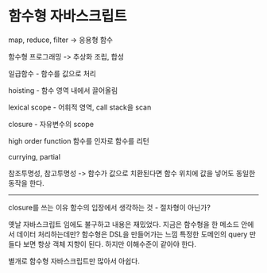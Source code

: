 # 함수형 자바스크립트

map, reduce, filter -> 응용형 함수

함수형 프로그래밍 -> 추상화
조립, 합성

일급함수 - 함수를 값으로 처리

hoisting - 함수 영역 내에서 끌어올림

lexical scope - 어휘적 영역, call stack을 scan

closure - 자유변수의 scope

high order function
 함수를 인자로
 함수를 리턴

currying, partial

참조투명성, 참고투명성 -> 함수가 값으로 치환된다면 함수 위치에 값을 넣어도 동일한 동작을 한다.

----

closure를 쓰는 이유
함수의 입장에서 생각하는 것 - 절차형이 아닌가?

옛날 자바스크립트 임에도 불구하고 내용은 재밌었다.
지금은 함수형을 한 메소드 안에서 데이터 처리하는데만?
함수형은 DSL을 만들어가는 느낌
특정한 도메인의 query
만들다 보면 항상 객체 지향이 된다.
하지만 이해수준이 같아야 한다.

별개로 함수형 자바스크립트만 많아서 아쉽다.
